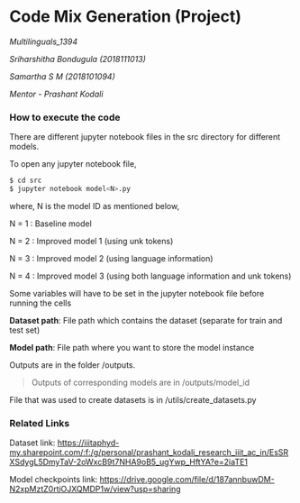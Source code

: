# Code Mix Generation (Project)

*Multilinguals_1394*

*Sriharshitha Bondugula (2018111013)*

*Samartha S M (2018101094)*

*Mentor - Prashant Kodali*

### How to execute the code

There are different jupyter notebook files in the src directory for different models.

To open any jupyter notebook file,

```python
$ cd src
$ jupyter notebook model<N>.py
```

where, N is the model ID as mentioned below,

N = 1 : Baseline model

N = 2 : Improved model 1 (using unk tokens)

N = 3 : Improved model 2 (using language information)

N = 4 : Improved model 3 (using both language information and unk tokens)

Some variables will have to be set in the jupyter notebook file before running the cells

**Dataset path**: File path which contains the dataset (separate for train and test set)

**Model path**: File path where you want to store the model instance

Outputs are in the folder /outputs.

> Outputs of corresponding models are in /outputs/model_id

File that was used to create datasets is in /utils/create_datasets.py

### Related Links

Dataset link: https://iiitaphyd-my.sharepoint.com/:f:/g/personal/prashant_kodali_research_iiit_ac_in/EsSRXSdygL5DmyTaV-2oWxcB9t7NHA9oB5_ugYwp_HftYA?e=2iaTE1

Model checkpoints link: https://drive.google.com/file/d/187annbuwDM-N2xpMztZ0rtiOJXQMDP1w/view?usp=sharing
